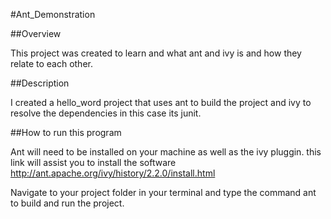 #Ant_Demonstration

##Overview

This project was created to learn and what ant and ivy is and how they relate to each other.

##Description

I created a hello_word project that uses ant to build the project and ivy to resolve the dependencies in this case its junit.

##How to run this program

Ant will need to be installed on your machine as well as the ivy pluggin. this link will assist you to install the software http://ant.apache.org/ivy/history/2.2.0/install.html

Navigate to your project folder in your terminal and type the command ant to build and run the project.

